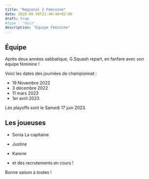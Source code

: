 ```yaml
---
title: "Régional 2 Féminine"
date: 2020-08-30T21:49:48+02:00
draft: true
#type : "docs"
description: "Équipe Féminine"
---
```


## Équipe

Après deux années sabbatique, G.Squash repart, en fanfare avec son équipe féminine !

Voici les dates des journées de championnat :

- 19 Novembre 2022
- 3 décembre 2022
- 11 mars 2023
- 1er avril 2023

Les playoffs sont le Samedi 17 juin 2023.

## Les joueuses

- Sonia La capitaine

- Justine

- Karene

- et des recrutements en cours !

Bonne saison à toutes !
